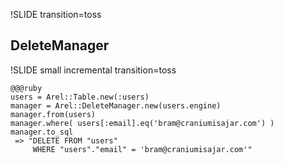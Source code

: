 !SLIDE transition=toss
## DeleteManager ##

!SLIDE small incremental transition=toss

    @@@ruby
    users = Arel::Table.new(:users)
    manager = Arel::DeleteManager.new(users.engine)
    manager.from(users)
    manager.where( users[:email].eq('bram@craniumisajar.com') )
    manager.to_sql
     => "DELETE FROM "users" 
         WHERE "users"."email" = 'bram@craniumisajar.com'" 

